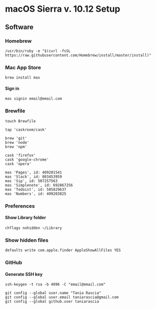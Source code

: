 # macOS Sierra v. 10.12 Setup 

## Software

### Homebrew

```
/usr/bin/ruby -e "$(curl -fsSL https://raw.githubusercontent.com/Homebrew/install/master/install)"
```

### Mac App Store

```
brew install mas
```

#### Sign in

```
mas signin email@email.com
```

### Brewfile

```
touch Brewfile
```

```
tap 'caskroom/cask'

brew 'git'
brew 'node'
brew 'npm'

cask 'firefox'
cask 'google-chrome'
cask 'opera'

mas 'Pages', id: 409201541
mas 'Slack', id: 803453959
mas 'Sip', id: 507257563 
mas 'Simplenote', id: 692867256 
mas 'Todoist', id: 585829637
mas 'Numbers', id: 409203825
```

### Preferences

#### Show Library folder

```
chflags nohidden ~/Library
```

### Show hidden files

```
defaults write com.apple.finder AppleShowAllFiles YES
```

### GitHub

#### Generate SSH key

```
ssh-keygen -t rsa -b 4096 -C "email@email.com"
```

```
git config --global user.name "Tania Rascia"
git config --global user.email taniarascia@gmail.com
git config --global github.user taniarascia
```
